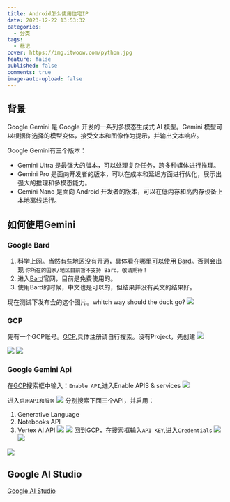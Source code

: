 ```yaml
---
title: Android怎么使用住宅IP
date: 2023-12-22 13:53:32
categories:
  - 分类
tags:
  - 标记
cover: https://img.itwoow.com/python.jpg
feature: false
published: false
comments: true
image-auto-upload: false
---
```

## 背景
Google Gemini 是 Google 开发的一系列多模态生成式 AI 模型。Gemini 模型可以根据你选择的模型变体，接受文本和图像作为提示，并输出文本响应。

Google Gemini有三个版本：
- Gemini Ultra 是最强大的版本，可以处理复杂任务，跨多种媒体进行推理。
- Gemini Pro 是面向开发者的版本，可以在成本和延迟方面进行优化，展示出强大的推理和多模态能力。
- Gemini Nano 是面向 Android 开发者的版本，可以在低内存和高内存设备上本地离线运行。

## 如何使用Gemini
### Google Bard
1. 科学上网。当然有些地区没有开通，具体看[在哪里可以使用 Bard](https://support.google.com/bard/answer/13575153?hl=zh-Hans)。否则会出现
   `你所在的国家/地区目前暂不支持 Bard。敬请期待！`
2. 进入[Bard](https://bard.google.com/chat)官网，目前是免费使用的。
3. 使用Bard的时候，中文也是可以的，但结果并没有英文的结果好。

现在测试下发布会的这个图片。whitch way should the duck go?
   ![](../../Resource/Assets/Android怎么使用住宅IP/image-20231222135439294.png)



### GCP
先有一个GCP账号。[GCP](https://console.cloud.google.com/),具体注册请自行搜索。没有Project，先创建
![](../../Resource/Assets/Android怎么使用住宅IP/image-20231222142417325.png)


![](../../Resource/Assets/Android怎么使用住宅IP/image-20231222142722159.png)
![](../../Resource/Assets/Android怎么使用住宅IP/image-20231222144510886.png)
### Google Gemini  Api
在[GCP](https://console.cloud.google.com/)搜索框中输入：`Enable API`,进入Enable APIS & services
![](../../Resource/Assets/Android怎么使用住宅IP/image-20231222144628264.png)

进入`启用API和服务`
![](../../Resource/Assets/Android怎么使用住宅IP/image-20231222144725119.png)
分别搜索下面三个API，并启用：
1. Generative Language
2. Notebooks API
3. Vertex AI API
![](../../Resource/Assets/Android怎么使用住宅IP/image-20231222145406444.png)
![](../../Resource/Assets/Android怎么使用住宅IP/image-20231222145449255.png)
回到[GCP](https://console.cloud.google.com/)，在搜索框输入`API KEY`,进入`Credentials`
![](../../Resource/Assets/Android怎么使用住宅IP/image-20231222145847308.png)
![](../../Resource/Assets/Android怎么使用住宅IP/image-20231222150019605.png)

![](../../Resource/Assets/Android怎么使用住宅IP/image-20231222150040046.png)

## Google AI Studio
[Google AI Studio](https://makersuite.google.com/)








